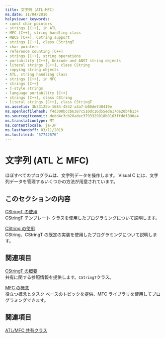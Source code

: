 ```yaml
---
title: 文字列 (ATL-MFC)
ms.date: 11/04/2016
helpviewer_keywords:
- const char pointers
- strings [C++], in ATL
- MFC [C++], string handling class
- MBCS [C++], CString support
- strings [C++], class CStringT
- char pointers
- reference counting [C++]
- strings [C++], string operations
- portability [C++], Unicode and ANSI string objects
- literal strings [C++], class CString
- copying string objects
- ATL, string handling class
- strings [C++], in MFC
- strings [C++]
- C-style strings
- language portability [C++]
- strings [C++], class CString
- literal strings [C++], class CStringT
ms.assetid: 3b33125b-1684-4542-a3a7-b00de7d0419e
ms.openlocfilehash: f4d300bccb6387c510dc16d55eda17de20b4b134
ms.sourcegitcommit: dedd4c3cb28adec3793329018b9163ffddf890a4
ms.translationtype: MT
ms.contentlocale: ja-JP
ms.lasthandoff: 03/11/2019
ms.locfileid: "57742576"
---
```

# <a name="strings-atlmfc"></a>文字列 (ATL と MFC)

ほぼすべてのプログラムは、文字列データを操作します。 Visual C には、文字列データを管理するいくつかの方法が用意されています。

## <a name="in-this-section"></a>このセクションの内容

[CStringT の使用](../atl-mfc-shared/using-cstringt.md)<br/>
CStringT テンプレート クラスを使用したプログラミングについて説明します。

[CString の使用](../atl-mfc-shared/using-cstring.md)<br/>
CString、CStringT の既定の実装を使用したプログラミングについて説明します。

## <a name="related-sections"></a>関連項目

[CStringT の概要](../atl-mfc-shared/reference/cstringt-class.md)<br/>
共有に関する参照情報を提供します。`CStringT`クラス。

[MFC の概念](../mfc/mfc-concepts.md)<br/>
役立つ概念とタスク ベースのトピックを提供、MFC ライブラリを使用してプログラミングできます。

## <a name="see-also"></a>関連項目

[ATL/MFC 共有クラス](../atl-mfc-shared/atl-mfc-shared-classes.md)
